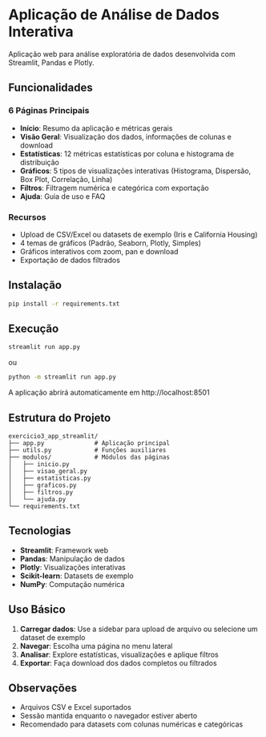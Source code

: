 # Aplicação de Análise de Dados Interativa

Aplicação web para análise exploratória de dados desenvolvida com Streamlit, Pandas e Plotly.

## Funcionalidades

### 6 Páginas Principais

- **Início**: Resumo da aplicação e métricas gerais
- **Visão Geral**: Visualização dos dados, informações de colunas e download
- **Estatísticas**: 12 métricas estatísticas por coluna e histograma de distribuição
- **Gráficos**: 5 tipos de visualizações interativas (Histograma, Dispersão, Box Plot, Correlação, Linha)
- **Filtros**: Filtragem numérica e categórica com exportação
- **Ajuda**: Guia de uso e FAQ

### Recursos

- Upload de CSV/Excel ou datasets de exemplo (Iris e California Housing)
- 4 temas de gráficos (Padrão, Seaborn, Plotly, Simples)
- Gráficos interativos com zoom, pan e download
- Exportação de dados filtrados

## Instalação

```bash
pip install -r requirements.txt
```

## Execução

```bash
streamlit run app.py
```

ou 

```bash
python -m streamlit run app.py
```

A aplicação abrirá automaticamente em http://localhost:8501

## Estrutura do Projeto

```
exercicio3_app_streamlit/
├── app.py              # Aplicação principal
├── utils.py            # Funções auxiliares
├── modulos/            # Módulos das páginas
│   ├── inicio.py
│   ├── visao_geral.py
│   ├── estatisticas.py
│   ├── graficos.py
│   ├── filtros.py
│   └── ajuda.py
└── requirements.txt
```

## Tecnologias

- **Streamlit**: Framework web
- **Pandas**: Manipulação de dados
- **Plotly**: Visualizações interativas
- **Scikit-learn**: Datasets de exemplo
- **NumPy**: Computação numérica

## Uso Básico

1. **Carregar dados**: Use a sidebar para upload de arquivo ou selecione um dataset de exemplo
2. **Navegar**: Escolha uma página no menu lateral
3. **Analisar**: Explore estatísticas, visualizações e aplique filtros
4. **Exportar**: Faça download dos dados completos ou filtrados

## Observações

- Arquivos CSV e Excel suportados
- Sessão mantida enquanto o navegador estiver aberto
- Recomendado para datasets com colunas numéricas e categóricas
